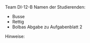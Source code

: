 Team DI-12-B
Namen der Studierenden:
- Busse
- Rettig
- Bolbas
Abgabe zu Aufgabenblatt 2

Hinweise:
